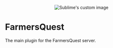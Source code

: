 <p align="center">
  <img src="https://github.com/BrokenStudio/BrokenStudio/blob/master/BrokenStudio_Border.png?raw=true" alt="Sublime's custom image"/>
</p>

# FarmersQuest

The main plugin for the FarmersQuest server.

